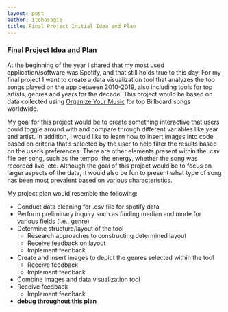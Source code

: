 ```yaml
---
layout: post
author: itohosagie
title: Final Project Initial Idea and Plan
---
```


### Final Project Idea and Plan
At the beginning of the year I shared that my most used application/software was Spotify, and that still holds true to this day. For my final project I want to create a data visualization tool that analyzes the top songs played on the app between 2010-2019, also including tools for top artists, genres and years for the decade. This project would be based on data collected using [Organize Your Music](http://organizeyourmusic.playlistmachinery.com/) for top Billboard songs worldwide. 

My goal for this project would be to create something interactive that users could toggle around with and compare through different variables like year and artist. In addition, I would like to learn how to insert images into code based on criteria that’s selected by the user to help filter the results based on the user’s preferences. There are other elements present within the .csv file per song, such as the tempo, the energy, whether the song was recorded live, etc. Although the goal of this project would be to focus on larger aspects of the data, it would also be fun to present what type of song has been most prevalent based on various characteristics.

My project plan would resemble the following:
*  Conduct data cleaning for .csv file for spotify data
* Perform preliminary inquiry such as finding median and mode for various fields (i.e., genre)
* Determine structure/layout of the tool
	* Research approaches to constructing determined layout
	* Receive feedback on layout
	* Implement feedback
* Create and insert images to depict the genres selected within the tool 
	* Receive feedback
	* Implement feedback
* Combine images and data visualization tool
* Receive feedback
	* Implement feedback
* **debug throughout this plan**
	
	
